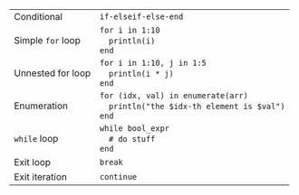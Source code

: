 |                   |                                                                                               |
| ----------------- | --------------------------------------------------------------------------------------------- |
| Conditional       | `if-elseif-else-end`                                                                          |
| Simple `for` loop | `for i in 1:10`<br>&emsp;`println(i)`<br>`end`                                                |
| Unnested for loop | `for i in 1:10, j in 1:5`<br>&emsp;`println(i * j)`<br>`end`                                  |
| Enumeration       | `for (idx, val) in enumerate(arr)`<br>&emsp;`println("the $idx-th element is $val")`<br>`end` |
| `while` loop      | `while bool_expr`<br>&emsp;`# do stuff`<br>`end`                                              |
| Exit loop         | `break`                                                                                       |
| Exit iteration    | `continue`                                                                                    |
